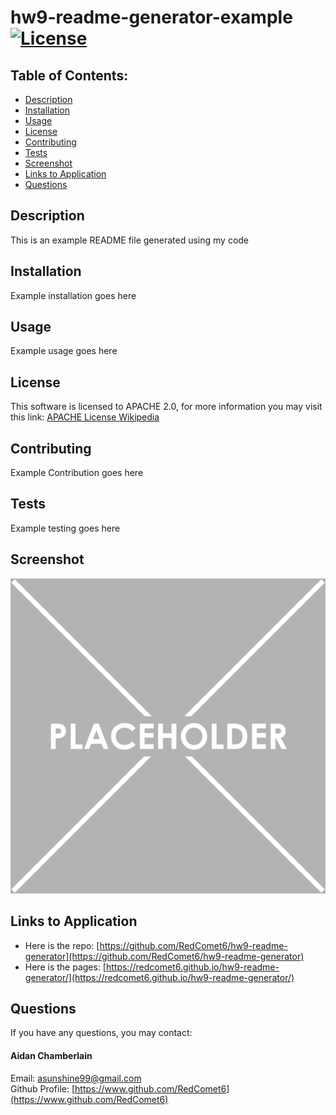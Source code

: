 # hw9-readme-generator-example [![License](https://img.shields.io/badge/License-Apache_2.0-blue.svg)](https://opensource.org/licenses/Apache-2.0)

## Table of Contents:

-   [Description](./README.md#description)
-   [Installation](./README.md#installation)
-   [Usage](./README.md#usage)
-   [License](./README.md#license)
-   [Contributing](./README.md#contributing)
-   [Tests](./README.md#tests)
-   [Screenshot](./README.md#screenshot)
-   [Links to Application](./README.md#links-to-application)
-   [Questions](./README.md#questions)

## Description

This is an example README file generated using my code

## Installation

Example installation goes here

## Usage

Example usage goes here

## License

This software is licensed to APACHE 2.0, for more information you may visit this link:
[APACHE License Wikipedia](https://en.wikipedia.org/wiki/Apache_License)

## Contributing

Example Contribution goes here

## Tests

Example testing goes here

## Screenshot

![](./img/placeholder.png)

## Links to Application

-   Here is the repo: [https://github.com/RedComet6/hw9-readme-generator](https://github.com/RedComet6/hw9-readme-generator)
-   Here is the pages: [https://redcomet6.github.io/hw9-readme-generator/](https://redcomet6.github.io/hw9-readme-generator/)

## Questions

If you have any questions, you may contact:

#### Aidan Chamberlain

Email: asunshine99@gmail.com  
Github Profile: [https://www.github.com/RedComet6](https://www.github.com/RedComet6)
